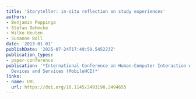 ```yaml
---
title: 'Storyteller: in-situ reflection on study experiences'
authors:
- Benjamin Poppinga
- Stefan Oehmcke
- Wilko Heuten
- Susanne Boll
date: '2013-01-01'
publishDate: '2025-07-24T17:49:59.545223Z'
publication_types:
- paper-conference
publication: '*International Conference on Human-Computer Interaction with Mobile
  Devices and Services (MobileHCI)*'
links:
- name: URL
  url: https://doi.org/10.1145/2493190.2494655
---
```

